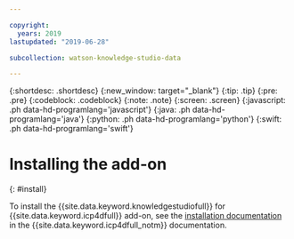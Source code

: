 ```yaml
---

copyright:
  years: 2019
lastupdated: "2019-06-28"

subcollection: watson-knowledge-studio-data

---
```


{:shortdesc: .shortdesc}
{:new_window: target="_blank"}
{:tip: .tip}
{:pre: .pre}
{:codeblock: .codeblock}
{:note: .note}
{:screen: .screen}
{:javascript: .ph data-hd-programlang='javascript'}
{:java: .ph data-hd-programlang='java'}
{:python: .ph data-hd-programlang='python'}
{:swift: .ph data-hd-programlang='swift'}


# Installing the add-on
{: #install}

To install the {{site.data.keyword.knowledgestudiofull}} for {{site.data.keyword.icp4dfull}} add-on, see the [installation documentation](https://docs-icpdata.mybluemix.net/docs/content/SSQNUZ_current/com.ibm.icpdata.doc/watson/knowledge-studio-install.html) in the {{site.data.keyword.icp4dfull_notm}} documentation.
